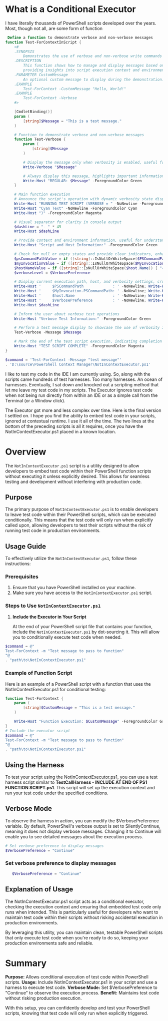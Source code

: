 # What is a Conditional Executor
I have literally thousands of PowerShell scripts developed over the years. Most, though not all, are some form of function

   ```powershell
    Define a function to demonstrate verbose and non-verbose messages
   function Test-ForContextInScript {
       <#
       .SYNOPSIS
           Demonstrates the use of verbose and non-verbose write commands in PowerShell.
       .DESCRIPTION
           This function shows how to manage and display messages based on verbosity settings,
           providing insights into script execution context and environment details.
       .PARAMETER CustomMessage
           An optional custom message to display during the demonstration.
       .EXAMPLE
           Test-ForContext -CustomMessage "Hello, World!"
       .EXAMPLE
           Test-ForContext -Verbose
       #>
   
       [CmdletBinding()]
       param (
           [string]$Message = "This is a test message."
       )
   
       # Function to demonstrate verbose and non-verbose messages
       function Test-Verbose {
           param (
               [string]$Message
           )
   
           # Display the message only when verbosity is enabled, useful for debugging
           Write-Verbose "$Message"
   
           # Always display this message, highlights important information in the script
           Write-Host "REGULAR: $Message" -ForegroundColor Green
       }
   
       # Main function execution
       # Announce the script's operation with dynamic verbosity state display
       Write-Host "RUNNING TEST SCRIPT (VERBOSE = " -NoNewline -ForegroundColor Magenta
       Write-Host "Cyan Text" -NoNewline -ForegroundColor Cyan
       Write-Host ")" -ForegroundColor Magenta
   
       # Visual separator for clarity in console output
       $dashLine = "- " * 45
       Write-Host $dashLine
   
       # Provide context and environment information, useful for understanding script's execution environment
       Write-Host "Script and Host Information:" -ForegroundColor Green
   
       # Check for null or empty states and provide clear indicators, enhancing diagnostics
       $psCommandPathValue = if ([string]::IsNullOrWhiteSpace($PSCommandPath)) { "<null>" } else { $PSCommandPath }
       $myInvocationValue = if ([string]::IsNullOrWhiteSpace($MyInvocation.PSCommandPath)) { "<null>" } else { $MyInvocation.PSCommandPath }
       $hostNameValue = if ([string]::IsNullOrWhiteSpace($host.Name)) { "<null>" } else { $host.Name }
       $verboseLevel = $VerbosePreference
   
       # Display current execution path, host, and verbosity settings, crucial for understanding script's runtime context
       Write-Host '     $PSCommandPath             : ' -NoNewline; Write-Host "$psCommandPathValue" -ForegroundColor Green
       Write-Host '     $MyInvocation.PSCommandPath: ' -NoNewline; Write-Host "$myInvocationValue" -ForegroundColor Green
       Write-Host '     $host.Name                 : ' -NoNewline; Write-Host "$hostNameValue" -ForegroundColor Green
       Write-Host '     $VerbosePreference         : ' -NoNewline; Write-Host "$verboseLevel" -ForegroundColor Green
       Write-Host $dashLine
   
       # Inform the user about verbose test operations
       Write-Host "Verbose Test Information:" -ForegroundColor Green
   
       # Perform a test message display to showcase the use of verbosity in enhancing script debugging
       Test-Verbose -Message $Message
   
       # Mark the end of the test script execution, indicating completion of operations
       Write-Host "TEST SCRIPT COMPLETE" -ForegroundColor Magenta
   }
   
   $command = 'Test-ForContext -Message "test message"'
   . 'D:\source\PowerShell Context Manager\NotInContextExecutor.ps1'
   ```
I like to test my code in the IDE I am currently using.  So, along with the scripts came hundreds of test harnesses.  Too many harnesses.  An ocean of harnesses.  Eventually, I sat down and knocked out a scripting method that let me leave my test code in my scripts.  The Executor ignores test code when not being run directly from within an IDE or as a simple call from the Terminal (or a Window click).

The Executor got more and less complex over time.  Here is the final version I settled on.  I hope you find the ability to embed test code in your scripts, ignored at contextual runtime.  I use it all of the time.  The two lines at the bottom of the preceding scripts is all it requires, once you have the NotInContextExecutor.ps1 placed in a known location.

# Overview

The `NotInContextExecutor.ps1` script is a utility designed to allow developers to embed test code within their PowerShell function scripts without executing it unless explicitly desired. This allows for seamless testing and development without interfering with production code.

## Purpose

The primary purpose of `NotInContextExecutor.ps1` is to enable developers to leave test code within their PowerShell scripts, which can be executed conditionally. This means that the test code will only run when explicitly called upon, allowing developers to test their scripts without the risk of running test code in production environments.

## Usage Guide

To effectively utilize the `NotInContextExecutor.ps1`, follow these instructions:

### Prerequisites

1. Ensure that you have PowerShell installed on your machine.
2. Make sure you have access to the `NotInContextExecutor.ps1` script.

### Steps to Use `NotInContextExecutor.ps1`

1. **Include the Executor in Your Script**

   At the end of your PowerShell script file that contains your function, include the `NotInContextExecutor.ps1` by dot-sourcing it. This will allow you to conditionally execute test code when needed.

```powershell
$command = @"
Test-ForContext -m "Test message to pass to function"
"@
. "path\to\NotInContextExecutor.ps1"
```

### Example of Function Script
Here is an example of a PowerShell script with a function that uses the NotInContextExecutor.ps1 for conditional testing:

```powershell
function Test-ForContext {
    param (
        [string]$CustomMessage = "This is a test message."
    )

    Write-Host "Function Execution: $CustomMessage" -ForegroundColor Green
}
# Include the executor script
$command = @"
Test-ForContext -m "Test message to pass to function"
"@
. "path\to\NotInContextExecutor.ps1"
```

## Using the Harness

To test your script using the NotInContextExecutor.ps1, you can use a test harness script similar to **TestCallHarness - INCLUDE AT END OF PS1 FUNCTION SCRIPT.ps1**. This script will set up the execution context and run your test code under the specified conditions.

## Verbose Mode
To observe the harness in action, you can modify the $VerbosePreference variable. By default, PowerShell's verbose output is set to SilentlyContinue, meaning it does not display verbose messages. Changing it to Continue will enable you to see detailed messages about the execution process.

```powershell
# Set verbose preference to display messages
$VerbosePreference = "Continue"
```

### Set verbose preference to display messages

```powershell
   $VerbosePreference = "Continue"
```

## Explanation of Usage
The NotInContextExecutor.ps1 script acts as a conditional executor, checking the execution context and ensuring that embedded test code only runs when intended. This is particularly useful for developers who want to maintain test code within their scripts without risking accidental execution in production environments.

By leveraging this utility, you can maintain clean, testable PowerShell scripts that only execute test code when you're ready to do so, keeping your production environments safe and reliable.

# Summary
**Purpose:** Allows conditional execution of test code within PowerShell scripts.
**Usage:** Include NotInContextExecutor.ps1 in your script and use a harness to execute test code.
**Verbose Mode:** Set $VerbosePreference to "Continue" to observe the execution process.
**Benefit:** Maintains test code without risking production execution.

With this setup, you can confidently develop and test your PowerShell scripts, knowing that test code will only run when explicitly triggered.

